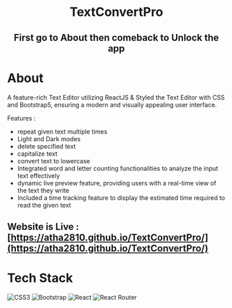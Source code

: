 <div align="center"><h1> TextConvertPro </h1> </div>
<div align="center"><h2> First go to About then comeback to Unlock the app </h2> </div>

# About
A feature-rich Text Editor utilizing ReactJS & Styled the Text Editor with CSS and Bootstrap5, ensuring a modern and visually appealing user interface.

Features :
- repeat given text multiple times
- Light and Dark modes
- delete specified text
- capitalize text
- convert text to lowercase
- Integrated word and letter counting functionalities to analyze the input text effectively
- dynamic live preview feature, providing users with a real-time view of the text they write
- Included a time tracking feature to display the estimated time required to read the given text

## Website is Live : [https://atha2810.github.io/TextConvertPro/](https://atha2810.github.io/TextConvertPro/)


# Tech Stack
![CSS3](https://img.shields.io/badge/css3-%231572B6.svg?logo=css3&logoColor=white&style=for-the-badge)
![Bootstrap](https://img.shields.io/badge/bootstrap-%23563D7C.svg?logo=bootstrap&logoColor=white&style=for-the-badge)
![React](https://img.shields.io/badge/react-%2320232a.svg?logo=react&logoColor=%2361DAFB&style=for-the-badge)
![React Router](https://img.shields.io/badge/React_Router-CA4245?logo=react-router&logoColor=white&style=for-the-badge)
